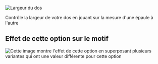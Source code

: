 ![Largeur du dos](./acrossbackfactor.svg)

Contrôle la largeur de votre dos en jouant sur la mesure d'une épaule à l'autre

## Effet de cette option sur le motif

![Cette image montre l'effet de cette option en superposant plusieurs variantes qui ont une valeur différente pour cette option](carlton_acrossbackfactor_sample.svg "Effet de cette option sur le motif")
